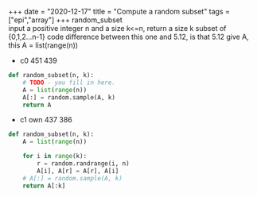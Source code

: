 +++ 
date = "2020-12-17"
title = "Compute a random subset"
tags = ["epi","array"]
+++
random_subset  
input a positive integer n and a size k<=n, return a size k subset of {0,1,2...n-1}
code
difference between this one and 5.12, is that 5.12 give A, this A = list(range(n))
- c0  451 439
```python
def random_subset(n, k):
    # TODO - you fill in here.
    A = list(range(n))
    A[:] = random.sample(A, k)
    return A
```
- c1 own 437 386
```python
def random_subset(n, k):
    A = list(range(n))

    for i in range(k):
        r = random.randrange(i, n)
        A[i], A[r] = A[r], A[i]
    # A[:] = random.sample(A, k)
    return A[:k]
```
